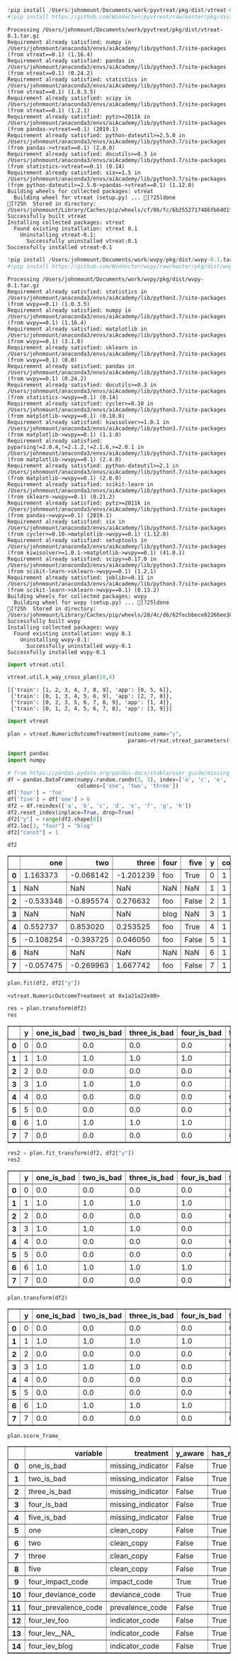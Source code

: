 

```python
!pip install /Users/johnmount/Documents/work/pyvtreat/pkg/dist/vtreat-0.1.tar.gz
#!pip install https://github.com/WinVector/pyvtreat/raw/master/pkg/dist/vtreat-0.1.tar.gz
```

    Processing /Users/johnmount/Documents/work/pyvtreat/pkg/dist/vtreat-0.1.tar.gz
    Requirement already satisfied: numpy in /Users/johnmount/anaconda3/envs/aiAcademy/lib/python3.7/site-packages (from vtreat==0.1) (1.16.4)
    Requirement already satisfied: pandas in /Users/johnmount/anaconda3/envs/aiAcademy/lib/python3.7/site-packages (from vtreat==0.1) (0.24.2)
    Requirement already satisfied: statistics in /Users/johnmount/anaconda3/envs/aiAcademy/lib/python3.7/site-packages (from vtreat==0.1) (1.0.3.5)
    Requirement already satisfied: scipy in /Users/johnmount/anaconda3/envs/aiAcademy/lib/python3.7/site-packages (from vtreat==0.1) (1.2.1)
    Requirement already satisfied: pytz>=2011k in /Users/johnmount/anaconda3/envs/aiAcademy/lib/python3.7/site-packages (from pandas->vtreat==0.1) (2019.1)
    Requirement already satisfied: python-dateutil>=2.5.0 in /Users/johnmount/anaconda3/envs/aiAcademy/lib/python3.7/site-packages (from pandas->vtreat==0.1) (2.8.0)
    Requirement already satisfied: docutils>=0.3 in /Users/johnmount/anaconda3/envs/aiAcademy/lib/python3.7/site-packages (from statistics->vtreat==0.1) (0.14)
    Requirement already satisfied: six>=1.5 in /Users/johnmount/anaconda3/envs/aiAcademy/lib/python3.7/site-packages (from python-dateutil>=2.5.0->pandas->vtreat==0.1) (1.12.0)
    Building wheels for collected packages: vtreat
      Building wheel for vtreat (setup.py) ... [?25ldone
    [?25h  Stored in directory: /Users/johnmount/Library/Caches/pip/wheels/cf/06/fc/6b2552717486fb6401f19308eec24381555e456e3bd9cfb103
    Successfully built vtreat
    Installing collected packages: vtreat
      Found existing installation: vtreat 0.1
        Uninstalling vtreat-0.1:
          Successfully uninstalled vtreat-0.1
    Successfully installed vtreat-0.1



```python
!pip install /Users/johnmount/Documents/work/wvpy/pkg/dist/wvpy-0.1.tar.gz
#!pip install https://github.com/WinVector/wvpy/raw/master/pkg/dist/wvpy-0.1.tar.gz
```

    Processing /Users/johnmount/Documents/work/wvpy/pkg/dist/wvpy-0.1.tar.gz
    Requirement already satisfied: statistics in /Users/johnmount/anaconda3/envs/aiAcademy/lib/python3.7/site-packages (from wvpy==0.1) (1.0.3.5)
    Requirement already satisfied: numpy in /Users/johnmount/anaconda3/envs/aiAcademy/lib/python3.7/site-packages (from wvpy==0.1) (1.16.4)
    Requirement already satisfied: matplotlib in /Users/johnmount/anaconda3/envs/aiAcademy/lib/python3.7/site-packages (from wvpy==0.1) (3.1.0)
    Requirement already satisfied: sklearn in /Users/johnmount/anaconda3/envs/aiAcademy/lib/python3.7/site-packages (from wvpy==0.1) (0.0)
    Requirement already satisfied: pandas in /Users/johnmount/anaconda3/envs/aiAcademy/lib/python3.7/site-packages (from wvpy==0.1) (0.24.2)
    Requirement already satisfied: docutils>=0.3 in /Users/johnmount/anaconda3/envs/aiAcademy/lib/python3.7/site-packages (from statistics->wvpy==0.1) (0.14)
    Requirement already satisfied: cycler>=0.10 in /Users/johnmount/anaconda3/envs/aiAcademy/lib/python3.7/site-packages (from matplotlib->wvpy==0.1) (0.10.0)
    Requirement already satisfied: kiwisolver>=1.0.1 in /Users/johnmount/anaconda3/envs/aiAcademy/lib/python3.7/site-packages (from matplotlib->wvpy==0.1) (1.1.0)
    Requirement already satisfied: pyparsing!=2.0.4,!=2.1.2,!=2.1.6,>=2.0.1 in /Users/johnmount/anaconda3/envs/aiAcademy/lib/python3.7/site-packages (from matplotlib->wvpy==0.1) (2.4.0)
    Requirement already satisfied: python-dateutil>=2.1 in /Users/johnmount/anaconda3/envs/aiAcademy/lib/python3.7/site-packages (from matplotlib->wvpy==0.1) (2.8.0)
    Requirement already satisfied: scikit-learn in /Users/johnmount/anaconda3/envs/aiAcademy/lib/python3.7/site-packages (from sklearn->wvpy==0.1) (0.21.2)
    Requirement already satisfied: pytz>=2011k in /Users/johnmount/anaconda3/envs/aiAcademy/lib/python3.7/site-packages (from pandas->wvpy==0.1) (2019.1)
    Requirement already satisfied: six in /Users/johnmount/anaconda3/envs/aiAcademy/lib/python3.7/site-packages (from cycler>=0.10->matplotlib->wvpy==0.1) (1.12.0)
    Requirement already satisfied: setuptools in /Users/johnmount/anaconda3/envs/aiAcademy/lib/python3.7/site-packages (from kiwisolver>=1.0.1->matplotlib->wvpy==0.1) (41.0.1)
    Requirement already satisfied: scipy>=0.17.0 in /Users/johnmount/anaconda3/envs/aiAcademy/lib/python3.7/site-packages (from scikit-learn->sklearn->wvpy==0.1) (1.2.1)
    Requirement already satisfied: joblib>=0.11 in /Users/johnmount/anaconda3/envs/aiAcademy/lib/python3.7/site-packages (from scikit-learn->sklearn->wvpy==0.1) (0.13.2)
    Building wheels for collected packages: wvpy
      Building wheel for wvpy (setup.py) ... [?25ldone
    [?25h  Stored in directory: /Users/johnmount/Library/Caches/pip/wheels/28/4c/d6/62fecbbece82266ee38611997d63be527cf60570e11e16c8c9
    Successfully built wvpy
    Installing collected packages: wvpy
      Found existing installation: wvpy 0.1
        Uninstalling wvpy-0.1:
          Successfully uninstalled wvpy-0.1
    Successfully installed wvpy-0.1



```python
import vtreat.util
```


```python
vtreat.util.k_way_cross_plan(10,4)
```




    [{'train': [1, 2, 3, 4, 7, 8, 9], 'app': [0, 5, 6]},
     {'train': [0, 1, 3, 4, 5, 6, 9], 'app': [2, 7, 8]},
     {'train': [0, 2, 3, 5, 6, 7, 8, 9], 'app': [1, 4]},
     {'train': [0, 1, 2, 4, 5, 6, 7, 8], 'app': [3, 9]}]




```python
import vtreat
```


```python
plan = vtreat.NumericOutcomeTreatment(outcome_name="y",
                                      params=vtreat.vtreat_parameters({'filter_to_recommended':False}))
```


```python
import pandas
import numpy
```


```python
# from https://pandas.pydata.org/pandas-docs/stable/user_guide/missing_data.html
df = pandas.DataFrame(numpy.random.randn(5, 3), index=['a', 'c', 'e', 'f', 'h'],
                      columns=['one', 'two', 'three'])
df['four'] = 'foo'
df['five'] = df['one'] > 0
df2 = df.reindex(['a', 'b', 'c', 'd', 'e', 'f', 'g', 'h'])
df2.reset_index(inplace=True, drop=True)
df2["y"] = range(df2.shape[0])
df2.loc[3, "four"] = "blog"
df2["const"] = 1
```


```python
df2
```




<div>
<style scoped>
    .dataframe tbody tr th:only-of-type {
        vertical-align: middle;
    }

    .dataframe tbody tr th {
        vertical-align: top;
    }

    .dataframe thead th {
        text-align: right;
    }
</style>
<table border="1" class="dataframe">
  <thead>
    <tr style="text-align: right;">
      <th></th>
      <th>one</th>
      <th>two</th>
      <th>three</th>
      <th>four</th>
      <th>five</th>
      <th>y</th>
      <th>const</th>
    </tr>
  </thead>
  <tbody>
    <tr>
      <th>0</th>
      <td>1.163373</td>
      <td>-0.068142</td>
      <td>-1.201239</td>
      <td>foo</td>
      <td>True</td>
      <td>0</td>
      <td>1</td>
    </tr>
    <tr>
      <th>1</th>
      <td>NaN</td>
      <td>NaN</td>
      <td>NaN</td>
      <td>NaN</td>
      <td>NaN</td>
      <td>1</td>
      <td>1</td>
    </tr>
    <tr>
      <th>2</th>
      <td>-0.533348</td>
      <td>-0.895574</td>
      <td>0.276632</td>
      <td>foo</td>
      <td>False</td>
      <td>2</td>
      <td>1</td>
    </tr>
    <tr>
      <th>3</th>
      <td>NaN</td>
      <td>NaN</td>
      <td>NaN</td>
      <td>blog</td>
      <td>NaN</td>
      <td>3</td>
      <td>1</td>
    </tr>
    <tr>
      <th>4</th>
      <td>0.552737</td>
      <td>0.853020</td>
      <td>0.253525</td>
      <td>foo</td>
      <td>True</td>
      <td>4</td>
      <td>1</td>
    </tr>
    <tr>
      <th>5</th>
      <td>-0.108254</td>
      <td>-0.393725</td>
      <td>0.046050</td>
      <td>foo</td>
      <td>False</td>
      <td>5</td>
      <td>1</td>
    </tr>
    <tr>
      <th>6</th>
      <td>NaN</td>
      <td>NaN</td>
      <td>NaN</td>
      <td>NaN</td>
      <td>NaN</td>
      <td>6</td>
      <td>1</td>
    </tr>
    <tr>
      <th>7</th>
      <td>-0.057475</td>
      <td>-0.269963</td>
      <td>1.667742</td>
      <td>foo</td>
      <td>False</td>
      <td>7</td>
      <td>1</td>
    </tr>
  </tbody>
</table>
</div>




```python
plan.fit(df2, df2["y"])
```




    <vtreat.NumericOutcomeTreatment at 0x1a21a22e80>




```python
res = plan.transform(df2)
res
```




<div>
<style scoped>
    .dataframe tbody tr th:only-of-type {
        vertical-align: middle;
    }

    .dataframe tbody tr th {
        vertical-align: top;
    }

    .dataframe thead th {
        text-align: right;
    }
</style>
<table border="1" class="dataframe">
  <thead>
    <tr style="text-align: right;">
      <th></th>
      <th>y</th>
      <th>one_is_bad</th>
      <th>two_is_bad</th>
      <th>three_is_bad</th>
      <th>four_is_bad</th>
      <th>five_is_bad</th>
      <th>one</th>
      <th>two</th>
      <th>three</th>
      <th>five</th>
      <th>four_impact_code</th>
      <th>four_deviance_code</th>
      <th>four_prevalence_code</th>
      <th>four_lev_foo</th>
      <th>four_lev__NA_</th>
      <th>four_lev_blog</th>
    </tr>
  </thead>
  <tbody>
    <tr>
      <th>0</th>
      <td>0</td>
      <td>0.0</td>
      <td>0.0</td>
      <td>0.0</td>
      <td>0.0</td>
      <td>0.0</td>
      <td>1.163373</td>
      <td>-0.068142</td>
      <td>-1.201239</td>
      <td>1.0</td>
      <td>0.005407</td>
      <td>2.702036</td>
      <td>0.500</td>
      <td>1</td>
      <td>0</td>
      <td>0</td>
    </tr>
    <tr>
      <th>1</th>
      <td>1</td>
      <td>1.0</td>
      <td>1.0</td>
      <td>1.0</td>
      <td>1.0</td>
      <td>1.0</td>
      <td>0.203407</td>
      <td>-0.154877</td>
      <td>0.208542</td>
      <td>0.4</td>
      <td>0.000000</td>
      <td>3.535675</td>
      <td>0.125</td>
      <td>0</td>
      <td>1</td>
      <td>0</td>
    </tr>
    <tr>
      <th>2</th>
      <td>2</td>
      <td>0.0</td>
      <td>0.0</td>
      <td>0.0</td>
      <td>0.0</td>
      <td>0.0</td>
      <td>-0.533348</td>
      <td>-0.895574</td>
      <td>0.276632</td>
      <td>0.0</td>
      <td>0.005407</td>
      <td>2.702036</td>
      <td>0.500</td>
      <td>1</td>
      <td>0</td>
      <td>0</td>
    </tr>
    <tr>
      <th>3</th>
      <td>3</td>
      <td>1.0</td>
      <td>1.0</td>
      <td>1.0</td>
      <td>0.0</td>
      <td>1.0</td>
      <td>0.203407</td>
      <td>-0.154877</td>
      <td>0.208542</td>
      <td>0.4</td>
      <td>0.000000</td>
      <td>3.146585</td>
      <td>0.000</td>
      <td>0</td>
      <td>0</td>
      <td>1</td>
    </tr>
    <tr>
      <th>4</th>
      <td>4</td>
      <td>0.0</td>
      <td>0.0</td>
      <td>0.0</td>
      <td>0.0</td>
      <td>0.0</td>
      <td>0.552737</td>
      <td>0.853020</td>
      <td>0.253525</td>
      <td>1.0</td>
      <td>0.005407</td>
      <td>2.702036</td>
      <td>0.500</td>
      <td>1</td>
      <td>0</td>
      <td>0</td>
    </tr>
    <tr>
      <th>5</th>
      <td>5</td>
      <td>0.0</td>
      <td>0.0</td>
      <td>0.0</td>
      <td>0.0</td>
      <td>0.0</td>
      <td>-0.108254</td>
      <td>-0.393725</td>
      <td>0.046050</td>
      <td>0.0</td>
      <td>0.005407</td>
      <td>2.702036</td>
      <td>0.500</td>
      <td>1</td>
      <td>0</td>
      <td>0</td>
    </tr>
    <tr>
      <th>6</th>
      <td>6</td>
      <td>1.0</td>
      <td>1.0</td>
      <td>1.0</td>
      <td>1.0</td>
      <td>1.0</td>
      <td>0.203407</td>
      <td>-0.154877</td>
      <td>0.208542</td>
      <td>0.4</td>
      <td>0.000000</td>
      <td>3.535675</td>
      <td>0.125</td>
      <td>0</td>
      <td>1</td>
      <td>0</td>
    </tr>
    <tr>
      <th>7</th>
      <td>7</td>
      <td>0.0</td>
      <td>0.0</td>
      <td>0.0</td>
      <td>0.0</td>
      <td>0.0</td>
      <td>-0.057475</td>
      <td>-0.269963</td>
      <td>1.667742</td>
      <td>0.0</td>
      <td>0.005407</td>
      <td>2.702036</td>
      <td>0.500</td>
      <td>1</td>
      <td>0</td>
      <td>0</td>
    </tr>
  </tbody>
</table>
</div>




```python
res2 = plan.fit_transform(df2, df2["y"])
res2
```




<div>
<style scoped>
    .dataframe tbody tr th:only-of-type {
        vertical-align: middle;
    }

    .dataframe tbody tr th {
        vertical-align: top;
    }

    .dataframe thead th {
        text-align: right;
    }
</style>
<table border="1" class="dataframe">
  <thead>
    <tr style="text-align: right;">
      <th></th>
      <th>y</th>
      <th>one_is_bad</th>
      <th>two_is_bad</th>
      <th>three_is_bad</th>
      <th>four_is_bad</th>
      <th>five_is_bad</th>
      <th>one</th>
      <th>two</th>
      <th>three</th>
      <th>five</th>
      <th>four_impact_code</th>
      <th>four_deviance_code</th>
      <th>four_prevalence_code</th>
      <th>four_lev_foo</th>
      <th>four_lev__NA_</th>
      <th>four_lev_blog</th>
    </tr>
  </thead>
  <tbody>
    <tr>
      <th>0</th>
      <td>0</td>
      <td>0.0</td>
      <td>0.0</td>
      <td>0.0</td>
      <td>0.0</td>
      <td>0.0</td>
      <td>1.163373</td>
      <td>-0.068142</td>
      <td>-1.201239</td>
      <td>1.0</td>
      <td>1.569873e-02</td>
      <td>1.527853</td>
      <td>0.500</td>
      <td>1</td>
      <td>0</td>
      <td>0</td>
    </tr>
    <tr>
      <th>1</th>
      <td>1</td>
      <td>1.0</td>
      <td>1.0</td>
      <td>1.0</td>
      <td>1.0</td>
      <td>1.0</td>
      <td>0.203407</td>
      <td>-0.154877</td>
      <td>0.208542</td>
      <td>0.4</td>
      <td>-4.440892e-16</td>
      <td>2.702036</td>
      <td>0.125</td>
      <td>0</td>
      <td>1</td>
      <td>0</td>
    </tr>
    <tr>
      <th>2</th>
      <td>2</td>
      <td>0.0</td>
      <td>0.0</td>
      <td>0.0</td>
      <td>0.0</td>
      <td>0.0</td>
      <td>-0.533348</td>
      <td>-0.895574</td>
      <td>0.276632</td>
      <td>0.0</td>
      <td>1.239231e-02</td>
      <td>3.605690</td>
      <td>0.500</td>
      <td>1</td>
      <td>0</td>
      <td>0</td>
    </tr>
    <tr>
      <th>3</th>
      <td>3</td>
      <td>1.0</td>
      <td>1.0</td>
      <td>1.0</td>
      <td>0.0</td>
      <td>1.0</td>
      <td>0.203407</td>
      <td>-0.154877</td>
      <td>0.208542</td>
      <td>0.4</td>
      <td>0.000000e+00</td>
      <td>0.000000</td>
      <td>0.000</td>
      <td>0</td>
      <td>0</td>
      <td>1</td>
    </tr>
    <tr>
      <th>4</th>
      <td>4</td>
      <td>0.0</td>
      <td>0.0</td>
      <td>0.0</td>
      <td>0.0</td>
      <td>0.0</td>
      <td>0.552737</td>
      <td>0.853020</td>
      <td>0.253525</td>
      <td>1.0</td>
      <td>1.239231e-02</td>
      <td>3.605690</td>
      <td>0.500</td>
      <td>1</td>
      <td>0</td>
      <td>0</td>
    </tr>
    <tr>
      <th>5</th>
      <td>5</td>
      <td>0.0</td>
      <td>0.0</td>
      <td>0.0</td>
      <td>0.0</td>
      <td>0.0</td>
      <td>-0.108254</td>
      <td>-0.393725</td>
      <td>0.046050</td>
      <td>0.0</td>
      <td>1.410864e-01</td>
      <td>2.986246</td>
      <td>0.500</td>
      <td>1</td>
      <td>0</td>
      <td>0</td>
    </tr>
    <tr>
      <th>6</th>
      <td>6</td>
      <td>1.0</td>
      <td>1.0</td>
      <td>1.0</td>
      <td>1.0</td>
      <td>1.0</td>
      <td>0.203407</td>
      <td>-0.154877</td>
      <td>0.208542</td>
      <td>0.4</td>
      <td>0.000000e+00</td>
      <td>2.986246</td>
      <td>0.125</td>
      <td>0</td>
      <td>1</td>
      <td>0</td>
    </tr>
    <tr>
      <th>7</th>
      <td>7</td>
      <td>0.0</td>
      <td>0.0</td>
      <td>0.0</td>
      <td>0.0</td>
      <td>0.0</td>
      <td>-0.057475</td>
      <td>-0.269963</td>
      <td>1.667742</td>
      <td>0.0</td>
      <td>1.569873e-02</td>
      <td>1.527853</td>
      <td>0.500</td>
      <td>1</td>
      <td>0</td>
      <td>0</td>
    </tr>
  </tbody>
</table>
</div>




```python
plan.transform(df2)
```




<div>
<style scoped>
    .dataframe tbody tr th:only-of-type {
        vertical-align: middle;
    }

    .dataframe tbody tr th {
        vertical-align: top;
    }

    .dataframe thead th {
        text-align: right;
    }
</style>
<table border="1" class="dataframe">
  <thead>
    <tr style="text-align: right;">
      <th></th>
      <th>y</th>
      <th>one_is_bad</th>
      <th>two_is_bad</th>
      <th>three_is_bad</th>
      <th>four_is_bad</th>
      <th>five_is_bad</th>
      <th>one</th>
      <th>two</th>
      <th>three</th>
      <th>five</th>
      <th>four_impact_code</th>
      <th>four_deviance_code</th>
      <th>four_prevalence_code</th>
      <th>four_lev_foo</th>
      <th>four_lev__NA_</th>
      <th>four_lev_blog</th>
    </tr>
  </thead>
  <tbody>
    <tr>
      <th>0</th>
      <td>0</td>
      <td>0.0</td>
      <td>0.0</td>
      <td>0.0</td>
      <td>0.0</td>
      <td>0.0</td>
      <td>1.163373</td>
      <td>-0.068142</td>
      <td>-1.201239</td>
      <td>1.0</td>
      <td>0.005407</td>
      <td>2.702036</td>
      <td>0.500</td>
      <td>1</td>
      <td>0</td>
      <td>0</td>
    </tr>
    <tr>
      <th>1</th>
      <td>1</td>
      <td>1.0</td>
      <td>1.0</td>
      <td>1.0</td>
      <td>1.0</td>
      <td>1.0</td>
      <td>0.203407</td>
      <td>-0.154877</td>
      <td>0.208542</td>
      <td>0.4</td>
      <td>0.000000</td>
      <td>3.535675</td>
      <td>0.125</td>
      <td>0</td>
      <td>1</td>
      <td>0</td>
    </tr>
    <tr>
      <th>2</th>
      <td>2</td>
      <td>0.0</td>
      <td>0.0</td>
      <td>0.0</td>
      <td>0.0</td>
      <td>0.0</td>
      <td>-0.533348</td>
      <td>-0.895574</td>
      <td>0.276632</td>
      <td>0.0</td>
      <td>0.005407</td>
      <td>2.702036</td>
      <td>0.500</td>
      <td>1</td>
      <td>0</td>
      <td>0</td>
    </tr>
    <tr>
      <th>3</th>
      <td>3</td>
      <td>1.0</td>
      <td>1.0</td>
      <td>1.0</td>
      <td>0.0</td>
      <td>1.0</td>
      <td>0.203407</td>
      <td>-0.154877</td>
      <td>0.208542</td>
      <td>0.4</td>
      <td>0.000000</td>
      <td>3.146585</td>
      <td>0.000</td>
      <td>0</td>
      <td>0</td>
      <td>1</td>
    </tr>
    <tr>
      <th>4</th>
      <td>4</td>
      <td>0.0</td>
      <td>0.0</td>
      <td>0.0</td>
      <td>0.0</td>
      <td>0.0</td>
      <td>0.552737</td>
      <td>0.853020</td>
      <td>0.253525</td>
      <td>1.0</td>
      <td>0.005407</td>
      <td>2.702036</td>
      <td>0.500</td>
      <td>1</td>
      <td>0</td>
      <td>0</td>
    </tr>
    <tr>
      <th>5</th>
      <td>5</td>
      <td>0.0</td>
      <td>0.0</td>
      <td>0.0</td>
      <td>0.0</td>
      <td>0.0</td>
      <td>-0.108254</td>
      <td>-0.393725</td>
      <td>0.046050</td>
      <td>0.0</td>
      <td>0.005407</td>
      <td>2.702036</td>
      <td>0.500</td>
      <td>1</td>
      <td>0</td>
      <td>0</td>
    </tr>
    <tr>
      <th>6</th>
      <td>6</td>
      <td>1.0</td>
      <td>1.0</td>
      <td>1.0</td>
      <td>1.0</td>
      <td>1.0</td>
      <td>0.203407</td>
      <td>-0.154877</td>
      <td>0.208542</td>
      <td>0.4</td>
      <td>0.000000</td>
      <td>3.535675</td>
      <td>0.125</td>
      <td>0</td>
      <td>1</td>
      <td>0</td>
    </tr>
    <tr>
      <th>7</th>
      <td>7</td>
      <td>0.0</td>
      <td>0.0</td>
      <td>0.0</td>
      <td>0.0</td>
      <td>0.0</td>
      <td>-0.057475</td>
      <td>-0.269963</td>
      <td>1.667742</td>
      <td>0.0</td>
      <td>0.005407</td>
      <td>2.702036</td>
      <td>0.500</td>
      <td>1</td>
      <td>0</td>
      <td>0</td>
    </tr>
  </tbody>
</table>
</div>




```python
plan.score_frame_
```




<div>
<style scoped>
    .dataframe tbody tr th:only-of-type {
        vertical-align: middle;
    }

    .dataframe tbody tr th {
        vertical-align: top;
    }

    .dataframe thead th {
        text-align: right;
    }
</style>
<table border="1" class="dataframe">
  <thead>
    <tr style="text-align: right;">
      <th></th>
      <th>variable</th>
      <th>treatment</th>
      <th>y_aware</th>
      <th>has_range</th>
      <th>PearsonR</th>
      <th>significance</th>
      <th>vcount</th>
      <th>recommended</th>
    </tr>
  </thead>
  <tbody>
    <tr>
      <th>0</th>
      <td>one_is_bad</td>
      <td>missing_indicator</td>
      <td>False</td>
      <td>True</td>
      <td>-0.056344</td>
      <td>0.894579</td>
      <td>5.0</td>
      <td>False</td>
    </tr>
    <tr>
      <th>1</th>
      <td>two_is_bad</td>
      <td>missing_indicator</td>
      <td>False</td>
      <td>True</td>
      <td>-0.056344</td>
      <td>0.894579</td>
      <td>5.0</td>
      <td>False</td>
    </tr>
    <tr>
      <th>2</th>
      <td>three_is_bad</td>
      <td>missing_indicator</td>
      <td>False</td>
      <td>True</td>
      <td>-0.056344</td>
      <td>0.894579</td>
      <td>5.0</td>
      <td>False</td>
    </tr>
    <tr>
      <th>3</th>
      <td>four_is_bad</td>
      <td>missing_indicator</td>
      <td>False</td>
      <td>True</td>
      <td>0.000000</td>
      <td>1.000000</td>
      <td>5.0</td>
      <td>False</td>
    </tr>
    <tr>
      <th>4</th>
      <td>five_is_bad</td>
      <td>missing_indicator</td>
      <td>False</td>
      <td>True</td>
      <td>-0.056344</td>
      <td>0.894579</td>
      <td>5.0</td>
      <td>False</td>
    </tr>
    <tr>
      <th>5</th>
      <td>one</td>
      <td>clean_copy</td>
      <td>False</td>
      <td>True</td>
      <td>-0.403480</td>
      <td>0.321572</td>
      <td>4.0</td>
      <td>False</td>
    </tr>
    <tr>
      <th>6</th>
      <td>two</td>
      <td>clean_copy</td>
      <td>False</td>
      <td>True</td>
      <td>0.066265</td>
      <td>0.876116</td>
      <td>4.0</td>
      <td>False</td>
    </tr>
    <tr>
      <th>7</th>
      <td>three</td>
      <td>clean_copy</td>
      <td>False</td>
      <td>True</td>
      <td>0.736106</td>
      <td>0.037331</td>
      <td>4.0</td>
      <td>True</td>
    </tr>
    <tr>
      <th>8</th>
      <td>five</td>
      <td>clean_copy</td>
      <td>False</td>
      <td>True</td>
      <td>-0.450749</td>
      <td>0.262344</td>
      <td>4.0</td>
      <td>False</td>
    </tr>
    <tr>
      <th>9</th>
      <td>four_impact_code</td>
      <td>impact_code</td>
      <td>True</td>
      <td>True</td>
      <td>0.244261</td>
      <td>0.559902</td>
      <td>1.0</td>
      <td>False</td>
    </tr>
    <tr>
      <th>10</th>
      <td>four_deviance_code</td>
      <td>deviance_code</td>
      <td>True</td>
      <td>True</td>
      <td>0.073842</td>
      <td>0.862049</td>
      <td>1.0</td>
      <td>False</td>
    </tr>
    <tr>
      <th>11</th>
      <td>four_prevalence_code</td>
      <td>prevalence_code</td>
      <td>False</td>
      <td>True</td>
      <td>0.066556</td>
      <td>0.875576</td>
      <td>1.0</td>
      <td>False</td>
    </tr>
    <tr>
      <th>12</th>
      <td>four_lev_foo</td>
      <td>indicator_code</td>
      <td>False</td>
      <td>True</td>
      <td>0.056344</td>
      <td>0.894579</td>
      <td>3.0</td>
      <td>False</td>
    </tr>
    <tr>
      <th>13</th>
      <td>four_lev__NA_</td>
      <td>indicator_code</td>
      <td>False</td>
      <td>True</td>
      <td>0.000000</td>
      <td>1.000000</td>
      <td>3.0</td>
      <td>False</td>
    </tr>
    <tr>
      <th>14</th>
      <td>four_lev_blog</td>
      <td>indicator_code</td>
      <td>False</td>
      <td>True</td>
      <td>-0.082479</td>
      <td>0.846053</td>
      <td>3.0</td>
      <td>False</td>
    </tr>
  </tbody>
</table>
</div>




```python

```

